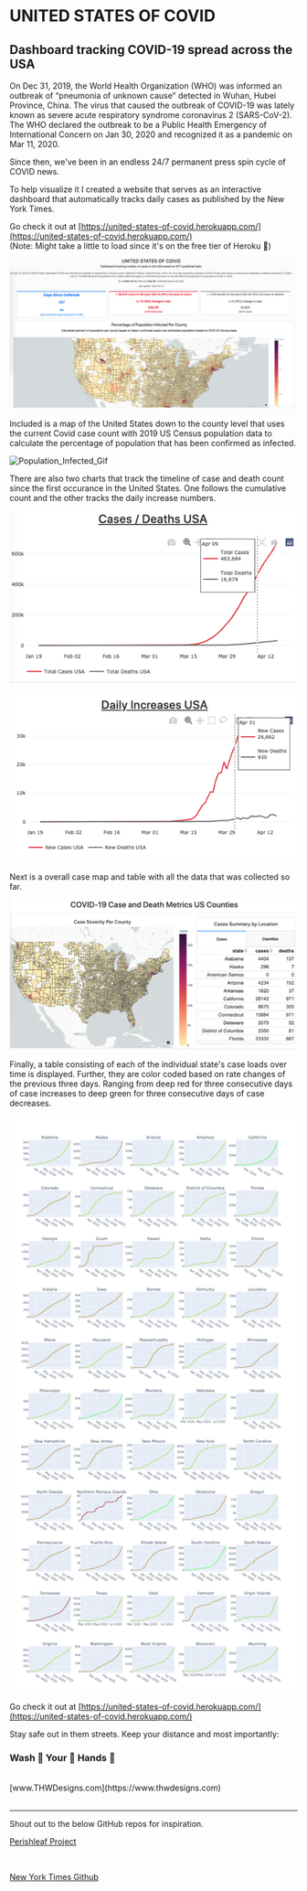 # UNITED STATES OF COVID

## Dashboard tracking COVID-19 spread across the USA

On Dec 31, 2019, the World Health Organization (WHO) was informed an outbreak of “pneumonia of unknown cause” detected in Wuhan, Hubei Province, China. The virus that caused the outbreak of COVID-19 was lately known as severe acute respiratory syndrome coronavirus 2 (SARS-CoV-2). The WHO declared the outbreak to be a Public Health Emergency of International Concern on Jan 30, 2020 and recognized it as a pandemic on Mar 11, 2020.

Since then, we've been in an endless 24/7 permanent press spin cycle of COVID news.

To help visualize it I created a website that serves as an interactive dashboard that automatically tracks daily cases as published by the New York Times.

Go check it out at [https://united-states-of-covid.herokuapp.com/](https://united-states-of-covid.herokuapp.com/)
<br>
(Note: Might take a little to load since it's on the free tier of Heroku 😬)

![Website_Overview](/images/Website_Overview.png)

Included is a map of the United States down to the county level that uses the current Covid case count with 2019 US Census population data to calculate the percentage of population that has been confirmed as infected.

![Population_Infected_Gif](/images/Percentage_Population_Infected_County_Level.gif)

There are also two charts that track the timeline of case and death count since the first occurance in the United States.  One follows the cumulative count and the other tracks the daily increase numbers.

![Cumulative_Tracker](/images/Case_Timeline.png)

![Daily_Tracker](/images/Daily_Increase_Timeline.png)

Next is a overall case map and table with all the data that was collected so far.

![Cumulative_Case_Map](/images/Case_Table.png)

Finally, a table consisting of each of the individual state's case loads over time is displayed.  Further, they are color coded based on rate changes of the previous three days.  Ranging from deep red for three consecutive days of case increases to deep green for three consecutive days of case decreases.

![state](/images/statecases.png)


Go check it out at [https://united-states-of-covid.herokuapp.com/](https://united-states-of-covid.herokuapp.com/)

Stay safe out in them streets. Keep your distance and most importantly:
### Wash 👏 Your 👏 Hands 👏
<br>
[www.THWDesigns.com](https://www.thwdesigns.com)
<br>

<br>

___
Shout out to the below GitHub repos for inspiration.

[Perishleaf Project](https://github.com/Perishleaf/data-visualisation-scripts/tree/master/dash-2019-coronavirus)

<br>

[New York Times Github](https://github.com/nytimes/covid-19-data)
